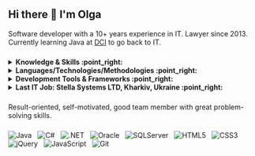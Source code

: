 ## Hi there 👋 I'm Olga

<!--
**olgaDCI/olgaDCI** is a ✨ _special_ ✨ repository because its `README.md` (this file) appears on your GitHub profile.

Here are some ideas to get you started:

- 🔭 I’m currently working on ...
- 🌱 I’m currently learning ...
- 👯 I’m looking to collaborate on ...
- 🤔 I’m looking for help with ...
- 💬 Ask me about ...
- 📫 How to reach me: ...
- 😄 Pronouns: ...
- ⚡ Fun fact: ...
-->

Software developer with a 10+ years experience in IT. Lawyer since 2013. Currently learning Java at [DCI](https://digitalcareerinstitute.org/)  to go back to IT. 

### 

<!-- start Knowledge & Skills section -->
<details>
<summary><b>Knowledge & Skills :point_right:</b></summary>

### 

-  Software Development Lifecycle, Continuous Integration 
-  OOP, Design Patterns
-  Web Applications, Windows Forms, Windows Services Design & Development
-  Database Design & Development
-  Software Testing & Troubleshooting
-  Project Teamwork & Communications
</details>
<!-- end Knowledge & Skills section -->

<!-- start Languages/Technologies/Methodologies section -->
<details>
<summary><b>Languages/Technologies/Methodologies :point_right:</b></summary>

### 

-  Software Architecture Design/Design Patterns
-  C#/ASP.NET/ADO.NET/Windows Forms/Win Services
-  MS SQL Server/Oracle/MongoDB databases
-  XML/XSLT/JavaScript/JQuery/HTML/CSS
-  TDD/NUnit
-  Agile SCRUM
</details>
<!-- end Languages/Technologies/Methodologies section -->

<!-- start Development Tools & Frameworks section -->
<details>
<summary><b>Development Tools & Frameworks :point_right:</b></summary>

### 

-  Visual Studio .NET
-  .NET Framework
-  ASP.NET MVC Framework
-  CVS, SVN, Mercurial
-  Mantis, JIRA

  </details>
<!-- end Development Tools & Frameworks section -->




<!-- start Development Tools & Frameworks section -->
<details>
<summary><b>Last IT Job: Stella Systems LTD, Kharkiv, Ukraine :point_right:</b></summary> 

### 
  
Responsibilities: development of an enterprise-level BI solution including front-end application and back-end services providing data-access and analysis. Design and implementation of all layers of the application: data storage and access (MS SQL Server), business logic (C#), configuration (XML), Web UI (Asp.Net, MVC, JavaScript), Windows services and internal tools.
Last several years worked in Sustaining Release Team. The main responsibility was to provide quick solutions to critical users/payers CRs, including critical bugs fixes, performance issues, new features. Last successfully completed tasks from my backlog: 
*	MDX Requests Generation CR: Remove request to identify "Count of Members" on Y axis;
*	Logging using log4net to Mongo DB CR: Fix the issue with logging from services to Mongo
*	Operational Team CR: Tool to create distributed OLAP DB;
*	SQL Query performance issue: Fix the timeout exception during search in Admin.

  
  </details>
<!-- end Development Tools & Frameworks section -->

### 

Result-oriented, self-motivated, good team member with great problem-solving skills.

### 

![Java](https://img.shields.io/badge/-Java-black?logo=java&style=social)&nbsp;&nbsp;
![C#](https://img.shields.io/badge/-CSHARP-black?logo=csharp&style=social)&nbsp;&nbsp;
![.NET](https://img.shields.io/badge/-.NET-black?logo=dotnet&style=social)&nbsp;&nbsp;
![Oracle](https://img.shields.io/badge/-Oracle-black?logo=oracle&style=social)&nbsp;&nbsp;
![SQLServer](https://img.shields.io/badge/-MSSQL-black?logo=mssql&style=social)&nbsp;&nbsp;
![HTML5](https://img.shields.io/badge/-HTML5-black?logo=html5&style=social)&nbsp;&nbsp;
![CSS3](https://img.shields.io/badge/-CSS3-black?logo=css3&style=social)&nbsp;&nbsp;
![jQuery](https://img.shields.io/badge/-jQuery-black?logo=jquery&style=social)&nbsp;&nbsp;
![JavaScript](https://img.shields.io/badge/-JavaScript-black?logo=javascript&style=social)&nbsp;&nbsp;
![Git](https://img.shields.io/badge/-Git-black?logo=git&style=social)&nbsp;&nbsp;


<!--![Rashmi's Github Stats](https://github-readme-stats.vercel.app/api?username=olgaDCI&count_private=true&show_icons=true&include_all_commits=true)-->
<!--![Top Langs](https://github-readme-stats.vercel.app/api/top-langs/?username=olgaDCI&hide=TeX&layout=compact)-->
